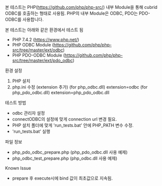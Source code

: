 본 테스트는 PHP(https://github.com/php/php-src/) 내부 Module을 통해 cubrid ODBC를 호출하는 형태로 사용됨.
PHP의 내부 Module은 ODBC, PDO는 PDO-ODBC를 사용합니다.

본 테스트는 아래와 같은 환경에서 테스트 됨
- PHP 7.4.2 (https://www.php.net/)
- PHP ODBC Module (https://github.com/php/php-src/tree/master/ext/odbc)
- PHP PDO-ODBC Module (https://github.com/php/php-src/tree/master/ext/pdo_odbc)

환경 설정
1. PHP 설치
2. php.ini 수정 (extension 추가)
(for php_odbc.dll) extension=odbc
(for php_pdo_odbc.dll) extension=php_pdo_odbc.dll

테스트 방법
- odbc 관리자 설정
- connectODBC의 설정에 맞게 connection url 변경 필요.
- PHP 설치 폴더에 맞게 'run_tests.bat' 안에 PHP_PATH 변수 수정.
- 'run_tests.bat' 실행 

파일 정보
- php_pdo_odbc_prepare.php (php_pdo_odbc.dll 사용 예제)
- php_odbc_test_prepare.php (php_odbc.dll 사용 예제)

Known Issue
- prepare 후 execute시에 bind 값이 최초값으로 지속됨.